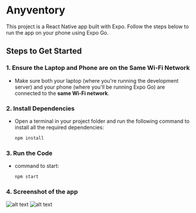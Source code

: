 # Anyventory

This project is a React Native app built with Expo. Follow the steps below to run the app on your phone using Expo Go.

## Steps to Get Started

### 1. Ensure the Laptop and Phone are on the Same Wi-Fi Network
- Make sure both your laptop (where you're running the development server) and your phone (where you'll be running Expo Go) are connected to the **same Wi-Fi network**.

### 2. Install Dependencies
- Open a terminal in your project folder and run the following command to install all the required dependencies:
  ```bash
  npm install
### 3. Run the Code
- command to start:
  ```bash
  npm start

### 4. Screenshot of the app
![alt text](https://res.cloudinary.com/dar4ws6v6/image/upload/v1735472856/fsvn3kwqurfprediipvs.jpg)
![alt text](https://res.cloudinary.com/dar4ws6v6/image/upload/v1735472856/ndefcmj7y5c5xqra1lcs.jpg)
